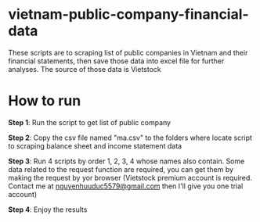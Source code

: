 # vietnam-public-company-financial-data
These scripts are to scraping list of public companies in Vietnam and their financial statements, then save those data into excel file for further analyses. The source of those data is Vietstock

# How to run
**Step 1**: Run the script to get list of public company  
  
**Step 2**: Copy the csv file named "ma.csv" to the folders where locate script to scraping balance sheet and income statement data  
  
**Step 3**: Run 4 scripts by order 1, 2, 3, 4 whose names also contain. Some data related to the request function are required, you can get them by making the request by yor browser (Vietstock premium account is required. Contact me at nguyenhuuduc5579@gmail.com then I'll give you one trial account)  
  
**Step 4**: Enjoy the results
